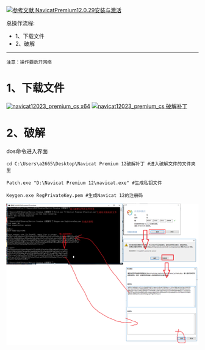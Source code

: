 [![](https://img.shields.io/badge/参考文献-NavicatPremium12.0.29安装与激活-yellow.svg "参考文献 NavicatPremium12.0.29安装与激活")](https://www.jianshu.com/p/5f693b4c9468?mType=Group)


总操作流程:
- 1、下载文件
- 2、破解

----------

`注意：操作要断开网络`

# 1、下载文件
[![](https://img.shields.io/badge/navicat12023_premium_cs-x64-green.svg "navicat12023_premium_cs x64")](https://pan.baidu.com/s/1kWe9AIV)
[![](https://img.shields.io/badge/Navicat_Premium_12-破解补丁-green.svg "navicat12023_premium_cs 破解补丁")](https://pan.baidu.com/s/1dG003Xv)

# 2、破解
dos命令进入界面

```
cd C:\Users\a2665\Desktop\Navicat Premium 12破解补丁 #进入破解文件的文件夹里

Patch.exe "D:\Navicat Premium 12\navicat.exe" #生成私钥文件

Keygen.exe RegPrivateKey.pem #生成Navicat 12的注册码
```

![](image/1-1.png)